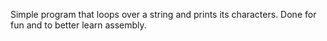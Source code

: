 Simple program that loops over a string and prints its characters. Done for fun and to better learn assembly.